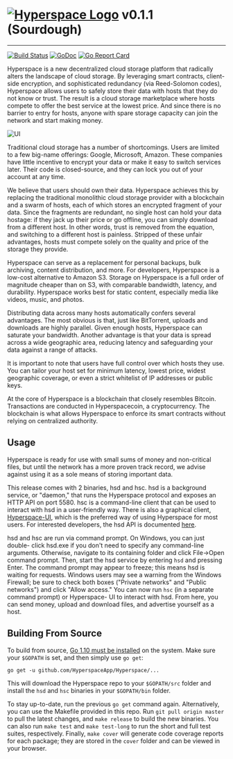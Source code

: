# [![Hyperspace Logo](http://i.imgur.com/9rxi9UV.png)](http://hspace.app) v0.1.1 (Sourdough)
----------------------------

[![Build Status](https://travis-ci.org/HyperspaceApp/Hyperspace.svg?branch=master)](https://travis-ci.org/HyperspaceApp/Hyperspace)
[![GoDoc](https://godoc.org/github.com/HyperspaceApp/Hyperspace?status.svg)](https://godoc.org/github.com/HyperspaceApp/Hyperspace)
[![Go Report Card](https://goreportcard.com/badge/github.com/HyperspaceApp/Hyperspace)](https://goreportcard.com/report/github.com/HyperspaceApp/Hyperspace)

Hyperspace is a new decentralized cloud storage platform that radically alters the
landscape of cloud storage. By leveraging smart contracts, client-side
encryption, and sophisticated redundancy (via Reed-Solomon codes), Hyperspace allows
users to safely store their data with hosts that they do not know or trust.
The result is a cloud storage marketplace where hosts compete to offer the
best service at the lowest price. And since there is no barrier to entry for
hosts, anyone with spare storage capacity can join the network and start
making money.

![UI](http://i.imgur.com/SQeaXQ3.png)

Traditional cloud storage has a number of shortcomings. Users are limited to a
few big-name offerings: Google, Microsoft, Amazon. These companies have little
incentive to encrypt your data or make it easy to switch services later. Their
code is closed-source, and they can lock you out of your account at any time.

We believe that users should own their data. Hyperspace achieves this by replacing
the traditional monolithic cloud storage provider with a blockchain and a
swarm of hosts, each of which stores an encrypted fragment of your data. Since
the fragments are redundant, no single host can hold your data hostage: if
they jack up their price or go offline, you can simply download from a
different host. In other words, trust is removed from the equation, and
switching to a different host is painless. Stripped of these unfair
advantages, hosts must compete solely on the quality and price of the storage
they provide.

Hyperspace can serve as a replacement for personal backups, bulk archiving, content
distribution, and more. For developers, Hyperspace is a low-cost alternative to
Amazon S3. Storage on Hyperspace is a full order of magnitude cheaper than on S3,
with comparable bandwidth, latency, and durability. Hyperspace works best for static
content, especially media like videos, music, and photos.

Distributing data across many hosts automatically confers several advantages.
The most obvious is that, just like BitTorrent, uploads and downloads are
highly parallel. Given enough hosts, Hyperspace can saturate your bandwidth. Another
advantage is that your data is spread across a wide geographic area, reducing
latency and safeguarding your data against a range of attacks.

It is important to note that users have full control over which hosts they
use. You can tailor your host set for minimum latency, lowest price, widest
geographic coverage, or even a strict whitelist of IP addresses or public
keys.

At the core of Hyperspace is a blockchain that closely resembles Bitcoin.
Transactions are conducted in Hyperspacecoin, a cryptocurrency. The blockchain is
what allows Hyperspace to enforce its smart contracts without relying on centralized
authority.

Usage
-----

Hyperspace is ready for use with small sums of money and non-critical files, but
until the network has a more proven track record, we advise against using it
as a sole means of storing important data.

This release comes with 2 binaries, hsd and hsc. hsd is a background
service, or "daemon," that runs the Hyperspace protocol and exposes an HTTP API on
port 5580. hsc is a command-line client that can be used to interact with
hsd in a user-friendly way. There is also a graphical client, [Hyperspace-UI](https://github.com/HyperspaceApp/Hyperspace-UI), which
is the preferred way of using Hyperspace for most users. For interested developers,
the hsd API is documented [here](doc/API.md).

hsd and hsc are run via command prompt. On Windows, you can just double-
click hsd.exe if you don't need to specify any command-line arguments.
Otherwise, navigate to its containing folder and click File->Open command
prompt. Then, start the hsd service by entering `hsd` and pressing Enter.
The command prompt may appear to freeze; this means hsd is waiting for
requests. Windows users may see a warning from the Windows Firewall; be sure
to check both boxes ("Private networks" and "Public networks") and click
"Allow access." You can now run `hsc` (in a separate command prompt) or Hyperspace-
UI to interact with hsd. From here, you can send money, upload and download
files, and advertise yourself as a host.

Building From Source
--------------------

To build from source, [Go 1.10 must be installed](https://golang.org/doc/install)
on the system. Make sure your `$GOPATH` is set, and then simply use `go get`:

```
go get -u github.com/HyperspaceApp/Hyperspace/...
```

This will download the Hyperspace repo to your `$GOPATH/src` folder and install the
`hsd` and `hsc` binaries in your `$GOPATH/bin` folder.

To stay up-to-date, run the previous `go get` command again. Alternatively, you
can use the Makefile provided in this repo. Run `git pull origin master` to
pull the latest changes, and `make release` to build the new binaries. You
can also run `make test` and `make test-long` to run the short and full test
suites, respectively. Finally, `make cover` will generate code coverage reports
for each package; they are stored in the `cover` folder and can be viewed in
your browser.
